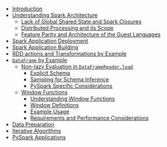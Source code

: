 -   [Introduction](00_introduction.md#introduction)
-   [Understanding Spark
    Architecture](01_understanding_spark_architecure.md#understanding-spark-architecture)
    -   [Lack of Global Shared State and Spark
        Closures](01_understanding_spark_architecure.md#lack-of-global-shared-state-and-spark-closures)
    -   [Distributed Processing and its
        Scope](01_understanding_spark_architecure.md#distributed-processing-and-its-scope)
    -   [Feature Parity and Architecture of the Guest
        Languages](01_understanding_spark_architecure.md#feature-parity-and-architecture-of-the-guest-languages)
-   [Spark Application Deployment](02_spark_application_deployment.md#spark-application-deployment)
-   [Spark Application Building](03_spark_application_building.md#spark-application-building)
-   [RDD actions and Transformations by
    Example](04_rdd_actions_and_transformations_by_example.md#rdd-actions-and-transformations-by-example)
-   [`DataFrame` by Example](05_dataframe_by_example.md#dataframe-by-example)
    -   [Non-lazy Evaluation in
        `DataFrameReader.load`](05_dataframe_by_example.md#non-lazy-evaluation-in-dataframereader.load)
        -   [Explicit Schema](05_dataframe_by_example.md#explicit-schema)
        -   [Sampling for Schema
            Inference](05_dataframe_by_example.md#sampling-for-schema-inference)
        -   [PySpark Specific
            Considerations](05_dataframe_by_example.md#pyspark-specific-considerations)
    -   [Window Functions](05_dataframe_by_example.md#window-functions)
        -   [Understanding Window
            Functions](05_dataframe_by_example.md#understanding-window-functions)
        -   [Window Definitions](05_dataframe_by_example.md#window-definitions)
        -   [Example Usage](05_dataframe_by_example.md#example-usage)
        -   [Requirements and Performance
            Considerations](05_dataframe_by_example.md#requirements-and-performance-considerations)
-   [Data Preparation](06_data_preparation.md#data-preparation)
-   [Iterative Algorithms](07_iterative_algorithms.md#iterative-algorithms)
-   [PySpark Applications](08_pyspark_applications.md#pyspark-applications)
